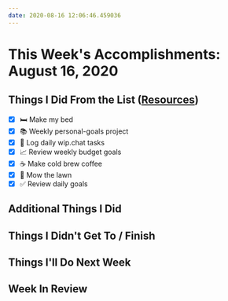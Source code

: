 ```yaml
---
date: 2020-08-16 12:06:46.459036
---
```


# This Week's Accomplishments: August 16, 2020

## Things I Did From the List ([Resources](resources.md))

- [x] :bed: Make my bed
- [x] :books: Weekly personal-goals project
- [x] :calendar: Log daily wip.chat tasks
- [x] :chart_with_upwards_trend: Review weekly budget goals
- [x] :coffee: Make cold brew coffee
- [x] :house_with_garden: Mow the lawn
- [x] :white_check_mark: Review daily goals

## Additional Things I Did

## Things I Didn't Get To / Finish

## Things I'll Do Next Week

## Week In Review
